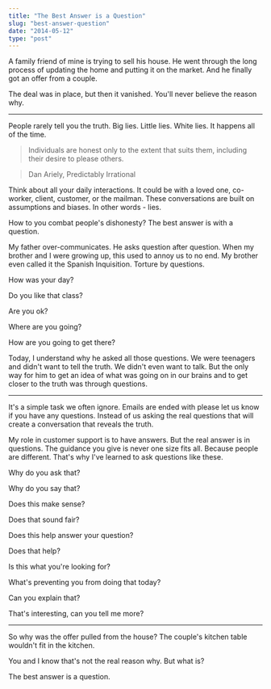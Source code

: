```yaml
---
title: "The Best Answer is a Question"
slug: "best-answer-question"
date: "2014-05-12"
type: "post"
---
```



A family friend of mine is trying to sell his house. He went through the long process of updating the home and putting it on the market. And he finally got an offer from a couple.   

The deal was in place, but then it vanished. You'll never believe the reason why. 

* * * 

People rarely tell you the truth. Big lies. Little lies. White lies. It happens all of the time. 

> Individuals are honest only to the extent that suits them, including their desire to please others. 

> Dan Ariely, Predictably Irrational 

Think about all your daily interactions. It could be with a loved one, co-worker, client, customer, or the mailman. These conversations are built on assumptions and biases. In other words - lies. 

How to you combat people's dishonesty? The best answer is with a question. 

My father over-communicates. He asks question after question. When my brother and I were growing up, this used to annoy us to no end. My brother even called it the Spanish Inquisition. Torture by questions. 

How was your day? 

Do you like that class? 

Are you ok? 

Where are you going? 

How are you going to get there? 

Today, I understand why he asked all those questions. We were teenagers and didn't want to tell the truth. We didn't even want to talk. But the only way for him to get an idea of what was going on in our brains and to get closer to the truth was through questions. 

* * * 

It's a simple task we often ignore. Emails are ended with please let us know if you have any questions. Instead of us asking the real questions that will create a conversation that reveals the truth. 

My role in customer support is to have answers. But the real answer is in questions. The guidance you give is never one size fits all. Because people are different. That's why I've learned to ask questions like these. 

Why do you ask that? 

Why do you say that? 

Does this make sense? 

Does that sound fair? 

Does this help answer your question? 

Does that help? 

Is this what you're looking for? 

What's preventing you from doing that today? 

Can you explain that? 

That's interesting, can you tell me more? 

* * * 

So why was the offer pulled from the house? The couple's kitchen table wouldn't fit in the kitchen. 

You and I know that's not the real reason why. But what is? 

The best answer is a question. 

